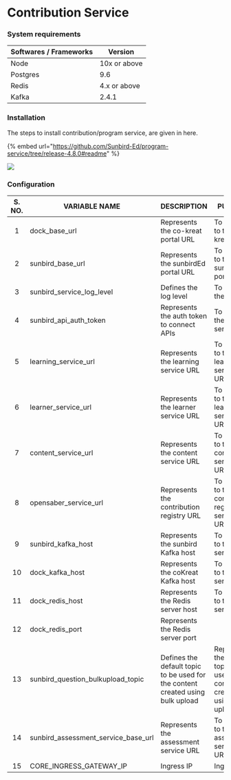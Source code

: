 # Contribution Service

### System requirements

| Softwares / Frameworks | Version      |
| ---------------------- | ------------ |
| Node                   | 10x or above |
| Postgres               | 9.6          |
| Redis                  | 4.x or above |
| Kafka                  | 2.4.1        |

### Installation

The steps to install contribution/program service, are given in here.

{% embed url="https://github.com/Sunbird-Ed/program-service/tree/release-4.8.0#readme" %}

![](../../.gitbook/assets/program\_service.jpg)

### Configuration

| S. NO. | VARIABLE NAME                           | DESCRIPTION                                                                    | PURPOSE                                                                           | DEFAULT                            |
| :----: | --------------------------------------- | ------------------------------------------------------------------------------ | --------------------------------------------------------------------------------- | ---------------------------------- |
|    1   | dock\_base\_url                         | Represents the co-kreat portal URL                                             | To connect to the co-kreat portal                                                 | https://dockstaging.sunbirded.org  |
|    2   | sunbird\_base\_url                      | Represents the  sunbirdEd portal URL                                           | To connect to the sunbird portal                                                  | https://staging.sunbirded.org      |
|    3   | sunbird\_service\_log\_level            | Defines the log level                                                          | To define the log level                                                           | info                               |
|    4   | sunbird\_api\_auth\_token               | Represents the auth token to connect APIs                                      | To connect the services                                                           |                                    |
|    5   | learning\_service\_url                  | Represents the learning service URL                                            | To connect to the learning service URL                                            | https://dock.sunbirded.org/action/ |
|    6   | learner\_service\_url                   | Represents the learner service URL                                             | To connect to the learner service URL                                             |                                    |
|    7   | content\_service\_url                   | Represents the content service URL                                             | To connect to the content service URL                                             | https://dock.sunbirded.org/action/ |
|    8   | opensaber\_service\_url                 | Represents the contribution registry URL                                       | To connect to the contribution registry service URL                               |                                    |
|    9   | sunbird\_kafka\_host                    | Represents the sunbird Kafka host                                              | To connect to the Kafka server                                                    |                                    |
|   10   | dock\_kafka\_host                       | Represents the coKreat Kafka host                                              | To connect to the Kafka server                                                    |                                    |
|   11   | dock\_redis\_host                       | Represents the Redis server host                                               | To connect to the Redis server                                                    |                                    |
|   12   | dock\_redis\_port                       | Represents the Redis server port                                               |                                                                                   |                                    |
|   13   | sunbird\_question\_bulkupload\_topic    | Defines the default topic to be used for the content created using bulk upload | Represents the default topic to be used for the content created using bulk upload |                                    |
|   14   | sunbird\_assessment\_service\_base\_url | Represents the assessment service URL                                          | To connect to the assessment service URL                                          |                                    |
|   15   | CORE\_INGRESS\_GATEWAY\_IP              | Ingress IP                                                                     | Ingress IP                                                                        |                                    |

